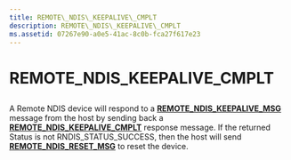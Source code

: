 ```yaml
---
title: REMOTE\_NDIS\_KEEPALIVE\_CMPLT
description: REMOTE\_NDIS\_KEEPALIVE\_CMPLT
ms.assetid: 07267e90-a0e5-41ac-8c0b-fca27f617e23
---
```


# REMOTE\_NDIS\_KEEPALIVE\_CMPLT


## <a href="" id="ddk-remote-ndis-keepalive-cmplt-ng"></a>


A Remote NDIS device will respond to a [**REMOTE\_NDIS\_KEEPALIVE\_MSG**](https://msdn.microsoft.com/library/windows/hardware/ff570629) message from the host by sending back a [**REMOTE\_NDIS\_KEEPALIVE\_CMPLT**](https://msdn.microsoft.com/library/windows/hardware/ff570626) response message. If the returned Status is not RNDIS\_STATUS\_SUCCESS, then the host will send [**REMOTE\_NDIS\_RESET\_MSG**](https://msdn.microsoft.com/library/windows/hardware/ff570648) to reset the device.

 

 





